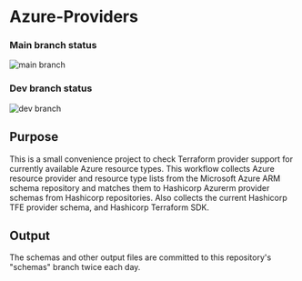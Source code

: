 # Azure-Providers

### Main branch status
![main branch](https://github.com/tekowalsky/azure-providers/actions/workflows/getSchemas.yml/badge.svg?branch=main)

### Dev branch status
![dev branch](https://github.com/tekowalsky/azure-providers/actions/workflows/getSchemas.yml/badge.svg?branch=dev)

## Purpose

This is a small convenience project to check Terraform provider support for currently available Azure resource types.  This workflow collects Azure resource provider and resource type lists from the Microsoft Azure ARM schema repository and matches them to Hashicorp Azurerm provider schemas from Hashicorp repositories.  Also collects the current Hashicorp TFE provider schema, and Hashicorp Terraform SDK.

## Output

The schemas and other output files are committed to this repository's "schemas" branch twice each day.
